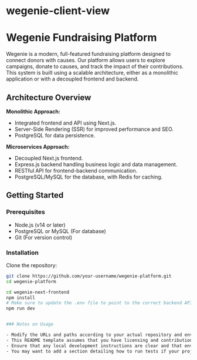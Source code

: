 # wegenie-client-view

# Wegenie Fundraising Platform

Wegenie is a modern, full-featured fundraising platform designed to connect donors with causes. Our platform allows users to explore campaigns, donate to causes, and track the impact of their contributions. This system is built using a scalable architecture, either as a monolithic application or with a decoupled frontend and backend.

## Architecture Overview

**Monolithic Approach:**
- Integrated frontend and API using Next.js.
- Server-Side Rendering (SSR) for improved performance and SEO.
- PostgreSQL for data persistence.

**Microservices Approach:**
- Decoupled Next.js frontend.
- Express.js backend handling business logic and data management.
- RESTful API for frontend-backend communication.
- PostgreSQL/MySQL for the database, with Redis for caching.

## Getting Started

### Prerequisites

- Node.js (v14 or later)
- PostgreSQL or MySQL (For database)
- Git (For version control)

### Installation

Clone the repository:

```bash
git clone https://github.com/your-username/wegenie-platform.git
cd wegenie-platform

cd wegenie-next-frontend
npm install
# Make sure to update the .env file to point to the correct backend API
npm run dev


### Notes on Usage

- Modify the URLs and paths according to your actual repository and environment settings.
- This README template assumes that you have licensing and contribution guidelines ready. If not, those sections should be appropriately updated or expanded.
- Ensure that any local development instructions are clear and that environment variables are documented but not exposed.
- You may want to add a section detailing how to run tests if your project includes automated tests.

